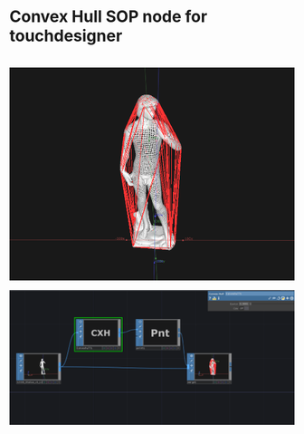 # Convex Hull SOP node for touchdesigner <h1>

![GitHub Logo](/images/screenshot.PNG)

![GitHub Logo](/images/screenshot2.PNG)